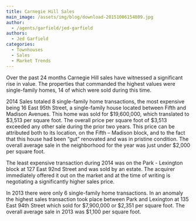 ```yaml
---
title: Carnegie Hill Sales
main_image: /assets/img/blog/download-20151006154809.jpg
author:
  - /agents/garfield/jed-garfield
authors:
  - Jed Garfield
categories:
  - Townhouses
  - Sales
  - Market Trends
---
```

<p>Over the past 24 months Carnegie Hill sales have witnessed a significant rise in value.  The properties that commanded the highest values were single-family homes, 14 of which were sold during this time.
</p><p>2014 Sales totaled 8 single-family home transactions, the most expensive being 16 East 95th Street, a single-family house located between Fifth and Madison Avenues.  This home was sold for $19,600,000, which translated to $3,513 per square foot. The overall price per square foot of $3,513 exceeded any other sale during the prior two years. This price can be attributed both to its location, on the Fifth – Madison block, and to the fact that this house had been “gut” renovated and was in pristine condition. The overall average sale in the neighborhood for the year was just under $2,000 per square foot.</p><p>The least expensive transaction during 2014 was on the Park - Lexington block at 127 East 92nd Street and was sold by an estate. The acquirer immediately offered it out on the market and at the time of writing is negotiating a significantly higher sales price.
</p><p>In 2013 there were only 6 single-family home transactions. In an anomaly the highest sales transaction took place between Park and Lexington at 135 East 94th Street which sold for $7,900,000 or $2,351 per square foot. The overall average sale in 2013 was $1,100 per square foot.<br></p>
